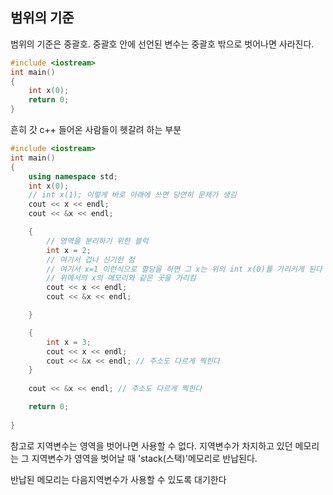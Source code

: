 ## 범위의 기준

범위의 기준은 중괄호. 중괄호 안에 선언된 변수는 중괄호 밖으로 벗어나면 사라진다.

```cpp
#include <iostream>
int main()
{
	int x(0);
	return 0;	
}
```

흔히 갓 c++ 들어온 사람들이 헷갈려 하는 부분

```cpp
#include <iostream>
int main()
{
	using namespace std;
	int x(0);
	// int x(1); 이렇게 바로 아래에 쓰면 당연히 문제가 생김
	cout << x << endl;
	cout << &x << endl;

	{
		// 영역을 분리하기 위한 블럭
		int x = 2;
		// 여기서 겁나 신기한 점
		// 여기서 x=1 이런식으로 할당을 하면 그 x는 위의 int x(0)를 가리키게 된다
		// 위에서의 x의 메모리와 같은 곳을 가리킴
		cout << x << endl;
		cout << &x << endl;

	}

	{
		int x = 3;
		cout << x << endl;
		cout << &x << endl; // 주소도 다르게 찍힌다
	}
	
	cout << &x << endl; // 주소도 다르게 찍힌다

	return 0;
	
}
```

참고로 지역변수는 영역을 벗어나면 사용할 수 없다.
지역변수가 차지하고 있던 메모리는 그 지역변수가 영역을 벗어날 때 'stack(스택)'메모리로 반납된다.

반납된 메모리는 다음지역변수가 사용할  수 있도록 대기한다

